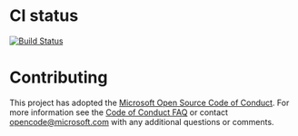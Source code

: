 # CI status

[![Build Status](https://dev.azure.com/dnceng/public/_apis/build/status/Microsoft/MSBuildLocator/MSBuildLocator-ci)](https://dev.azure.com/dnceng/public/_build/latest?definitionId=80)

# Contributing

This project has adopted the [Microsoft Open Source Code of Conduct](https://opensource.microsoft.com/codeofconduct/). For more information see the [Code of Conduct FAQ](https://opensource.microsoft.com/codeofconduct/faq/) or contact [opencode@microsoft.com](mailto:opencode@microsoft.com) with any additional questions or comments.
